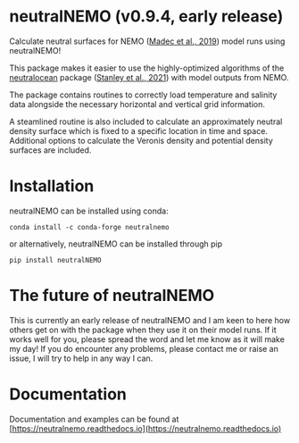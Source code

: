 # neutralNEMO (v0.9.4, early release)

Calculate neutral surfaces for NEMO ([Madec et al., 2019](https://zenodo.org/doi/10.5281/zenodo.1464816)) model runs using neutralNEMO!

This package makes it easier to use the highly-optimized algorithms of the [neutralocean](https://github.com/geoffstanley/neutralocean/tree/main) package ([Stanley et al., 2021](https://doi.org/10.1029/2020MS002436)) with model outputs from NEMO.

The package contains routines to correctly load temperature and salinity data alongside the necessary horizontal and vertical grid information. 

A steamlined routine is also included to calculate an approximately neutral density surface which is fixed to a specific location in time and space. Additional options to calculate the Veronis density and potential density surfaces are included.

# Installation

neutralNEMO can be installed using conda:

```
conda install -c conda-forge neutralnemo
```

or alternatively, neutralNEMO can be installed through pip

```
pip install neutralNEMO
```

# The future of neutralNEMO

This is currently an early release of neutralNEMO and I am keen to here how others get on with the package when they use it on their model runs.  If it works well for you, please spread the word and let me know as it will make my day! If you do encounter any problems, please contact me or raise an issue, I will try to help in any way I can.

# Documentation
Documentation and examples can be found at [https://neutralnemo.readthedocs.io](https://neutralnemo.readthedocs.io)
